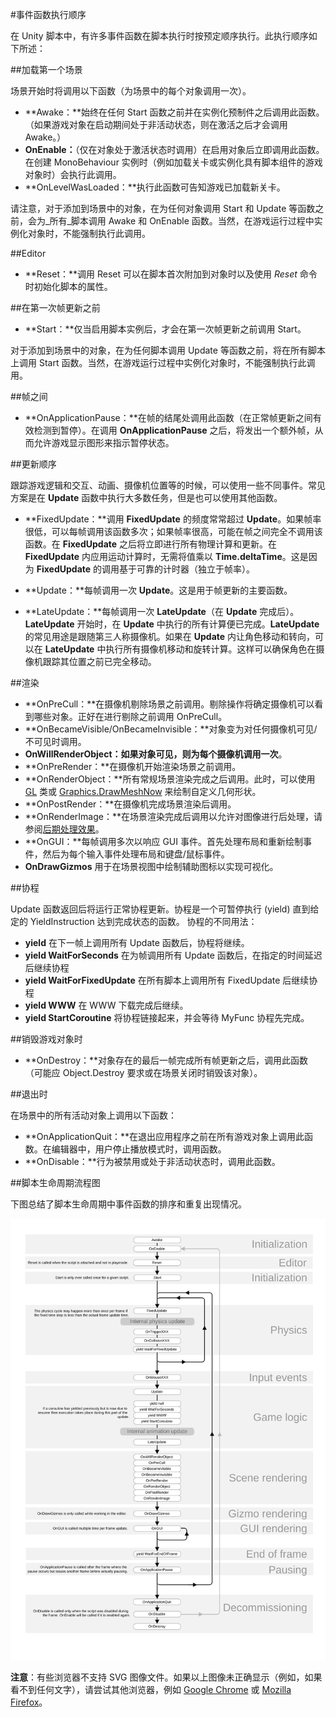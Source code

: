 #事件函数执行顺序

在 Unity 脚本中，有许多事件函数在脚本执行时按预定顺序执行。此执行顺序如下所述：

##加载第一个场景

场景开始时将调用以下函数（为场景中的每个对象调用一次）。

* **Awake：**始终在任何 Start 函数之前并在实例化预制件之后调用此函数。（如果游戏对象在启动期间处于非活动状态，则在激活之后才会调用 Awake。）
* **OnEnable：**（仅在对象处于激活状态时调用）在启用对象后立即调用此函数。在创建 MonoBehaviour 实例时（例如加载关卡或实例化具有脚本组件的游戏对象时）会执行此调用。
* **OnLevelWasLoaded：**执行此函数可告知游戏已加载新关卡。

请注意，对于添加到场景中的对象，在为任何对象调用 Start 和 Update 等函数之前，会为_所有_脚本调用 Awake 和 OnEnable 函数。当然，在游戏运行过程中实例化对象时，不能强制执行此调用。

##Editor

* **Reset：**调用 Reset 可以在脚本首次附加到对象时以及使用 _Reset_ 命令时初始化脚本的属性。

##在第一次帧更新之前

* **Start：**仅当启用脚本实例后，才会在第一次帧更新之前调用 Start。

对于添加到场景中的对象，在为任何脚本调用 Update 等函数之前，将在所有脚本上调用 Start 函数。当然，在游戏运行过程中实例化对象时，不能强制执行此调用。


##帧之间

* **OnApplicationPause：**在帧的结尾处调用此函数（在正常帧更新之间有效检测到暂停）。在调用 __OnApplicationPause__ 之后，将发出一个额外帧，从而允许游戏显示图形来指示暂停状态。


##更新顺序

跟踪游戏逻辑和交互、动画、摄像机位置等的时候，可以使用一些不同事件。常见方案是在 __Update__ 函数中执行大多数任务，但是也可以使用其他函数。


* **FixedUpdate：**调用 __FixedUpdate__ 的频度常常超过 __Update__。如果帧率很低，可以每帧调用该函数多次；如果帧率很高，可能在帧之间完全不调用该函数。在 __FixedUpdate__ 之后将立即进行所有物理计算和更新。在 __FixedUpdate__ 内应用运动计算时，无需将值乘以 __Time.deltaTime__。这是因为 __FixedUpdate__ 的调用基于可靠的计时器（独立于帧率）。


* **Update：**每帧调用一次 __Update__。这是用于帧更新的主要函数。


* **LateUpdate：**每帧调用一次 __LateUpdate__（在 __Update__ 完成后）。__LateUpdate__ 开始时，在 __Update__ 中执行的所有计算便已完成。__LateUpdate__ 的常见用途是跟随第三人称摄像机。如果在 __Update__ 内让角色移动和转向，可以在 __LateUpdate__ 中执行所有摄像机移动和旋转计算。这样可以确保角色在摄像机跟踪其位置之前已完全移动。


##渲染

* **OnPreCull：**在摄像机剔除场景之前调用。剔除操作将确定摄像机可以看到哪些对象。正好在进行剔除之前调用 OnPreCull。
* **OnBecameVisible/OnBecameInvisible：**对象变为对任何摄像机可见/不可见时调用。
* **OnWillRenderObject：**如果对象可见，则为每个摄像机调用**一次**。
* **OnPreRender：**在摄像机开始渲染场景之前调用。
* **OnRenderObject：**所有常规场景渲染完成之后调用。此时，可以使用 [GL](../ScriptReference/GL.html) 类或 [Graphics.DrawMeshNow](../ScriptReference/Graphics.DrawMeshNow.html) 来绘制自定义几何形状。
* **OnPostRender：**在摄像机完成场景渲染后调用。
* **OnRenderImage：**在场景渲染完成后调用以允许对图像进行后处理，请参阅[后期处理效果](PostProcessingOverview.html)。
* **OnGUI：**每帧调用多次以响应 GUI 事件。首先处理布局和重新绘制事件，然后为每个输入事件处理布局和键盘/鼠标事件。
* **OnDrawGizmos** 用于在场景视图中绘制辅助图标以实现可视化。


##协程

Update 函数返回后将运行正常协程更新。协程是一个可暂停执行 (yield) 直到给定的 YieldInstruction 达到完成状态的函数。
协程的不同用法：

* **yield** 在下一帧上调用所有 Update 函数后，协程将继续。
* **yield WaitForSeconds** 在为帧调用所有 Update 函数后，在指定的时间延迟后继续协程
* **yield WaitForFixedUpdate** 在所有脚本上调用所有 FixedUpdate 后继续协程
* **yield WWW** 在 WWW 下载完成后继续。
* **yield StartCoroutine** 将协程链接起来，并会等待 MyFunc 协程先完成。


##销毁游戏对象时

* **OnDestroy：**对象存在的最后一帧完成所有帧更新之后，调用此函数（可能应 Object.Destroy 要求或在场景关闭时销毁该对象）。


##退出时

在场景中的所有活动对象上调用以下函数：

* **OnApplicationQuit：**在退出应用程序之前在所有游戏对象上调用此函数。在编辑器中，用户停止播放模式时，调用函数。
* **OnDisable：**行为被禁用或处于非活动状态时，调用此函数。


##脚本生命周期流程图

下图总结了脚本生命周期中事件函数的排序和重复出现情况。

![](../uploads/Main/monobehaviour_flowchart.svg) 

**注意**：有些浏览器不支持 SVG 图像文件。如果以上图像未正确显示（例如，如果看不到任何文字），请尝试其他浏览器，例如 [Google Chrome](https://www.google.com/chrome/) 或 [Mozilla Firefox](https://www.mozilla.org/)。
